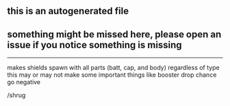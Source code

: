 ## this is an autogenerated file

## something might be missed here, please open an issue if you notice something is missing

***
makes shields spawn with all parts (batt, cap, and body) regardless of type
this may or may not make some important things like booster drop chance go negative

/shrug
